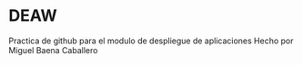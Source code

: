 # DEAW

Practica de github para el modulo de despliegue de aplicaciones
Hecho por Miguel Baena Caballero